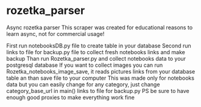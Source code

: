 # rozetka_parser
Async rozetka parser
This scraper was created for educational reasons to learn async, not for commercial usage!

First run notebooksDB.py file to create table in your database
Second run links to file for backup.py file to collect fresh notebooks links and make backup
Than run Rozetka_parser.py and collect notebooks data to your postgresql database
If you want to collect images you can run Rozetka_notebooks_image_save, it reads pictures links from your database table an than save file to your computer
This was made only for notebooks data but you can easily change for any category, just change category_base_url in main() links to file for backup.py
PS be sure to have enough good proxies to make everything work fine
